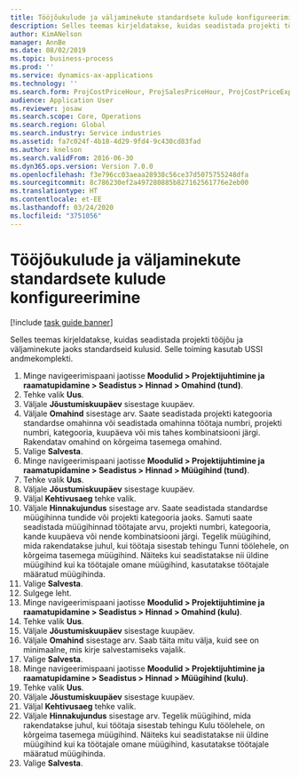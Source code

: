 ```yaml
---
title: Tööjõukulude ja väljaminekute standardsete kulude konfigureerimine
description: Selles teemas kirjeldatakse, kuidas seadistada projekti tööjõu ja väljaminekute jaoks standardseid kulusid.
author: KimANelson
manager: AnnBe
ms.date: 08/02/2019
ms.topic: business-process
ms.prod: ''
ms.service: dynamics-ax-applications
ms.technology: ''
ms.search.form: ProjCostPriceHour, ProjSalesPriceHour, ProjCostPriceExpense, ProjSalesPriceCost
audience: Application User
ms.reviewer: josaw
ms.search.scope: Core, Operations
ms.search.region: Global
ms.search.industry: Service industries
ms.assetid: fa7c024f-4b18-4d29-9fd4-9c430cd83fad
ms.author: knelson
ms.search.validFrom: 2016-06-30
ms.dyn365.ops.version: Version 7.0.0
ms.openlocfilehash: f3e796cc03aeaa28938c56ce37d5075755248dfa
ms.sourcegitcommit: 8c786230ef2a497280885b827162561776e2eb00
ms.translationtype: HT
ms.contentlocale: et-EE
ms.lasthandoff: 03/24/2020
ms.locfileid: "3751056"
---
```

# <a name="configure-standard-costs-for-labor-and-expenses"></a>Tööjõukulude ja väljaminekute standardsete kulude konfigureerimine

[!include [task guide banner](../../includes/task-guide-banner.md)]

Selles teemas kirjeldatakse, kuidas seadistada projekti tööjõu ja väljaminekute jaoks standardseid kulusid. Selle toiming kasutab USSI andmekomplekti.

1. Minge navigeerimispaani jaotisse **Moodulid > Projektijuhtimine ja raamatupidamine > Seadistus > Hinnad > Omahind (tund)**.
2. Tehke valik **Uus**.
3. Väljale **Jõustumiskuupäev** sisestage kuupäev.
4. Väljale **Omahind** sisestage arv. Saate seadistada projekti kategooria standardse omahinna või seadistada omahinna töötaja numbri, projekti numbri, kategooria, kuupäeva või mis tahes kombinatsiooni järgi. Rakendatav omahind on kõrgeima tasemega omahind.  
5. Valige **Salvesta**.
6. Minge navigeerimispaani jaotisse **Moodulid > Projektijuhtimine ja raamatupidamine > Seadistus > Hinnad > Müügihind (tund)**.
7. Tehke valik **Uus**.
8. Väljale **Jõustumiskuupäev** sisestage kuupäev.
9. Väljal **Kehtivusaeg** tehke valik.
10. Väljale **Hinnakujundus** sisestage arv. Saate seadistada standardse müügihinna tundide või projekti kategooria jaoks. Samuti saate seadistada müügihinnad töötajate arvu, projekti numbri, kategooria, kande kuupäeva või nende kombinatsiooni järgi. Tegelik müügihind, mida rakendatakse juhul, kui töötaja sisestab tehingu Tunni töölehele, on kõrgeima tasemega müügihind. Näiteks kui seadistatakse nii üldine müügihind kui ka töötajale omane müügihind, kasutatakse töötajale määratud müügihinda.  
11. Valige **Salvesta**.
12. Sulgege leht.
13. Minge navigeerimispaani jaotisse **Moodulid > Projektijuhtimine ja raamatupidamine > Seadistus > Hinnad > Omahind (kulu)**.
14. Tehke valik **Uus**.
15. Väljale **Jõustumiskuupäev** sisestage kuupäev.
16. Väljale **Omahind** sisestage arv. Saab täita mitu välja, kuid see on minimaalne, mis kirje salvestamiseks vajalik.  
17. Valige **Salvesta**.
18. Minge navigeerimispaani jaotisse **Moodulid > Projektijuhtimine ja raamatupidamine > Seadistus > Hinnad > Müügihind (kulu)**.
19. Tehke valik **Uus**.
20. Väljale **Jõustumiskuupäev** sisestage kuupäev.
21. Väljal **Kehtivusaeg** tehke valik.
22. Väljale **Hinnakujundus** sisestage arv. Tegelik müügihind, mida rakendatakse juhul, kui töötaja sisestab tehingu Kulu töölehele, on kõrgeima tasemega müügihind. Näiteks kui seadistatakse nii üldine müügihind kui ka töötajale omane müügihind, kasutatakse töötajale määratud müügihinda.  
23. Valige **Salvesta**.

